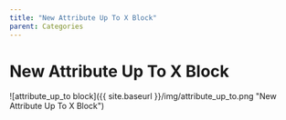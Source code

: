 ```yaml
---
title: "New Attribute Up To X Block"
parent: Categories
---
```

# New Attribute Up To X Block
![attribute_up_to block]({{ site.baseurl }}/img/attribute_up_to.png "New Attribute Up To X Block")